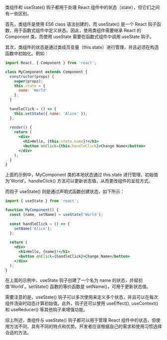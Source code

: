类组件和 useState() 钩子都用于处理 React 组件中的状态（state），但它们之间有一些区别。

首先，类组件是使用 ES6 class 语法创建的，而 useState() 是一个 React 钩子函数，用于函数式组件中定义状态。因此，使用类组件需要继承 React 的 Component 类，而使用 useState 需要在函数式组件中调用 useState 钩子。

其次，类组件的状态是通过类成员变量（this.state）进行管理，并且必须在构造函数中初始化。例如：

```jsx
import React, { Component } from 'react';

class MyComponent extends Component {
  constructor(props) {
    super(props);
    this.state = {
      name: 'World'
    };
  }
  
  handleClick = () => {
    this.setState({ name: 'Alice' });
  };
  
  render() {
    return (
      <div>
        <h1>Hello, {this.state.name}!</h1>
        <button onClick={this.handleClick}>Change Name</button>
      </div>
    );
  }
}
```

上面的示例中，MyComponent 类的本地状态通过 this.state 进行管理，初始值为'World'。handleClick() 方法可以更新状态值，从而更改组件的呈现方式。

而钩子 useState() 则是通过声明式函数创建状态，如下所示：

```jsx
import { useState } from 'react';

function MyComponent() {
  const [name, setName] = useState('World');
  
  const handleClick = () => {
    setName('Alice');
  };
  
  return (
    <div>
      <h1>Hello, {name}!</h1>
      <button onClick={handleClick}>Change Name</button>
    </div>
  );
}
```

在上面的示例中，useState 钩子创建了一个名为 name 的状态，并赋初值'World'。setState() 函数的等价函数是 setName()，可用于更新状态值。

需要注意的是，useState() 钩子可以多次使用来定义多个状态，并且可以在每次组件渲染时动态计算初始值。此外，钩子还可以使用 useEffect(), useContext() 和 useReducer() 等其他钩子来增强功能。

综上所述，类组件与 useState() 钩子都可以用于管理 React 组件中的状态，但使用方法不同，具有不同的特点和优势。开发者应该根据自己的需求和使用习惯选择合适的方法。